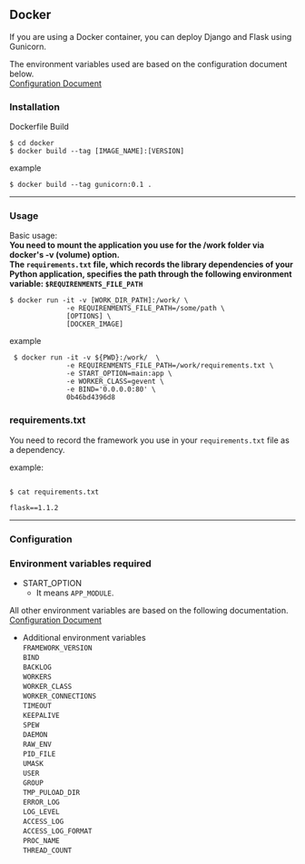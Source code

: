 
## **Docker**

If you are using a Docker container, you can deploy Django and Flask using Gunicorn.

The environment variables used are based on the configuration document below.  
[Configuration Document](https://github.com/benoitc/gunicorn/blob/master/examples/example_config.py)
### **Installation**

Dockerfile Build   

```shell script
$ cd docker
$ docker build --tag [IMAGE_NAME]:[VERSION]
```

example
```shell script
$ docker build --tag gunicorn:0.1 .
```

---
### **Usage**

Basic usage:  
**You need to mount the application you use for the /work folder via docker's -v (volume) option.**  
**The `requirements.txt` file, which records the library dependencies of your Python application, specifies the path through the following environment variable: `$REQUIRENMENTS_FILE_PATH`**

```shell script
$ docker run -it -v [WORK_DIR_PATH]:/work/ \  
              -e REQUIRENMENTS_FILE_PATH=/some/path \
              [OPTIONS] \
              [DOCKER_IMAGE] 
```

example
```shell script
 $ docker run -it -v ${PWD}:/work/  \
              -e REQUIRENMENTS_FILE_PATH=/work/requirements.txt \
              -e START_OPTION=main:app \
              -e WORKER_CLASS=gevent \
              -e BIND='0.0.0.0:80' \
              0b46bd4396d8
```

### **requirements.txt**  
You need to record the framework you use in your `requirements.txt` file as a dependency.  

example:  
```shell script

$ cat requirements.txt

flask==1.1.2

```
    
    
---
### **Configuration**

### Environment variables required
* START_OPTION  
    * It means `APP_MODULE`.



All other environment variables are based on the following documentation.  
[Configuration Document](https://github.com/benoitc/gunicorn/blob/master/examples/example_config.py)

* Additional environment variables  
`FRAMEWORK_VERSION`  
`BIND`  
`BACKLOG`  
`WORKERS`  
`WORKER_CLASS`  
`WORKER_CONNECTIONS`  
`TIMEOUT`  
`KEEPALIVE`  
`SPEW`  
`DAEMON`  
`RAW_ENV`  
`PID_FILE`  
`UMASK`  
`USER`  
`GROUP`  
`TMP_PULOAD_DIR`  
`ERROR_LOG`  
`LOG_LEVEL`  
`ACCESS_LOG`  
`ACCESS_LOG_FORMAT`  
`PROC_NAME`  
`THREAD_COUNT`  

